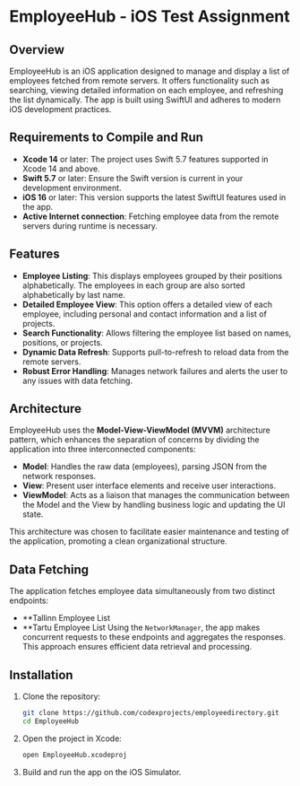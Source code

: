 # EmployeeHub - iOS Test Assignment

## Overview

EmployeeHub is an iOS application designed to manage and display a list of employees fetched from remote servers. It offers functionality such as searching, viewing detailed information on each employee, and refreshing the list dynamically. The app is built using SwiftUI and adheres to modern iOS development practices.

## Requirements to Compile and Run

- **Xcode 14** or later: The project uses Swift 5.7 features supported in Xcode 14 and above.
- **Swift 5.7** or later: Ensure the Swift version is current in your development environment.
- **iOS 16** or later: This version supports the latest SwiftUI features used in the app.
- **Active Internet connection**: Fetching employee data from the remote servers during runtime is necessary.

## Features

- **Employee Listing**: This displays employees grouped by their positions alphabetically. The employees in each group are also sorted alphabetically by last name.
- **Detailed Employee View**: This option offers a detailed view of each employee, including personal and contact information and a list of projects.
- **Search Functionality**: Allows filtering the employee list based on names, positions, or projects.
- **Dynamic Data Refresh**: Supports pull-to-refresh to reload data from the remote servers.
- **Robust Error Handling**: Manages network failures and alerts the user to any issues with data fetching.

## Architecture

EmployeeHub uses the **Model-View-ViewModel (MVVM)** architecture pattern, which enhances the separation of concerns by dividing the application into three interconnected components:

- **Model**: Handles the raw data (employees), parsing JSON from the network responses.
- **View**: Present user interface elements and receive user interactions.
- **ViewModel**: Acts as a liaison that manages the communication between the Model and the View by handling business logic and updating the UI state.

This architecture was chosen to facilitate easier maintenance and testing of the application, promoting a clean organizational structure.

## Data Fetching

The application fetches employee data simultaneously from two distinct endpoints:
- **Tallinn Employee List
- **Tartu Employee List
Using the `NetworkManager`, the app makes concurrent requests to these endpoints and aggregates the responses. This approach ensures efficient data retrieval and processing.

## Installation

1. Clone the repository:
   ```bash
   git clone https://github.com/codexprojects/employeedirectory.git
   cd EmployeeHub
2. Open the project in Xcode:
   ```bash
   open EmployeeHub.xcodeproj
3. Build and run the app on the iOS Simulator.
